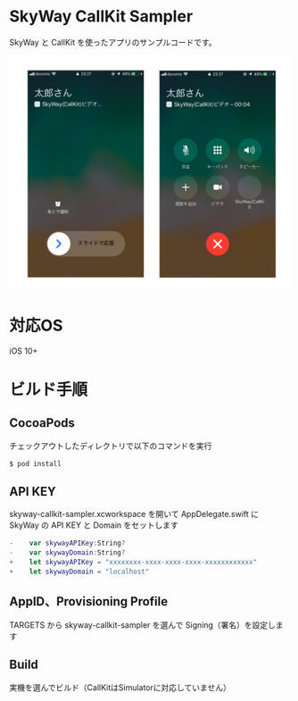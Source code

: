 # SkyWay CallKit Sampler

SkyWay と CallKit を使ったアプリのサンプルコードです。

![image](./callkit-native-ui.png)

# 対応OS

iOS 10+

# ビルド手順

## CocoaPods

チェックアウトしたディレクトリで以下のコマンドを実行

```bash
$ pod install
```

## API KEY

skyway-callkit-sampler.xcworkspace を開いて AppDelegate.swift に SkyWay の API KEY と Domain をセットします

```swift
-    var skywayAPIKey:String?
-    var skywayDomain:String?
+    let skywayAPIKey = "xxxxxxxx-xxxx-xxxx-xxxx-xxxxxxxxxxxx"
+    let skywayDomain = "localhost"
```

## AppID、Provisioning Profile

TARGETS から skyway-callkit-sampler を選んで Signing（署名）を設定します

## Build

実機を選んでビルド（CallKitはSimulatorに対応していません）
